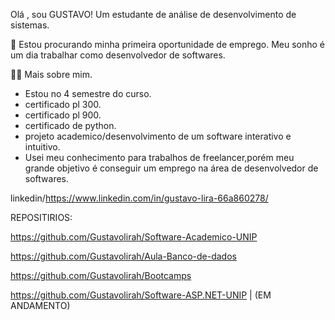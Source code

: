 
Olá , sou GUSTAVO! Um estudante de análise de desenvolvimento de sistemas.

🔭 Estou procurando minha primeira oportunidade de emprego. Meu sonho é um dia trabalhar como desenvolvedor de softwares.

👩‍💻 Mais sobre mim.
- Estou no 4 semestre do curso.
- certificado pl 300.
- certificado pl 900.
- certificado de python.
- projeto academico/desenvolvimento de um software interativo e intuitivo.
- Usei meu conhecimento para trabalhos de freelancer,porém meu grande objetivo é conseguir um emprego na área de desenvolvedor de softwares.

linkedin/https://www.linkedin.com/in/gustavo-lira-66a860278/

REPOSITIRIOS:

https://github.com/Gustavolirah/Software-Academico-UNIP

https://github.com/Gustavolirah/Aula-Banco-de-dados

https://github.com/Gustavolirah/Bootcamps

https://github.com/Gustavolirah/Software-ASP.NET-UNIP | (EM ANDAMENTO)

